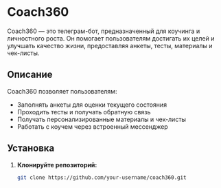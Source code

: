 # Coach360

Coach360 — это телеграм-бот, предназначенный для коучинга и личностного роста. Он помогает пользователям достигать их целей и улучшать качество жизни, предоставляя анкеты, тесты, материалы и чек-листы.

## Описание

Coach360 позволяет пользователям:

- Заполнять анкеты для оценки текущего состояния
- Проходить тесты и получать обратную связь
- Получать персонализированные материалы и чек-листы
- Работать с коучем через встроенный мессенджер

## Установка

1. **Клонируйте репозиторий:**
   ```bash
   git clone https://github.com/your-username/coach360.git
